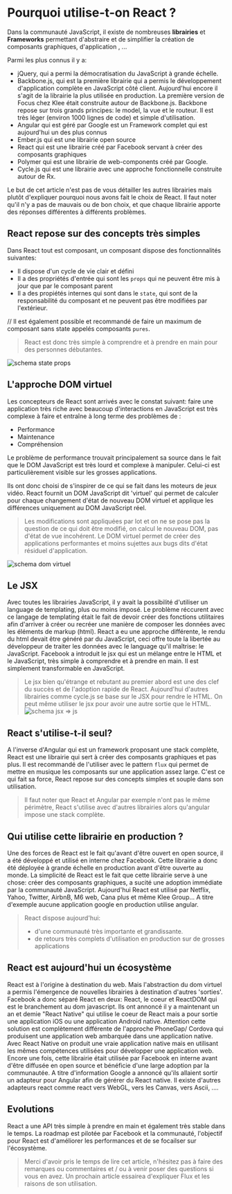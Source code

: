 # Pourquoi utilise-t-on React ?

Dans la communauté JavaScript, il existe de nombreuses **librairies** et **Frameworks** permettant d'abstraire et de simplifier la création de composants graphiques, d'application , ...

Parmi les plus connus il y a:

- jQuery, qui a permi la démocratisation du JavaScript à grande échelle.
- Backbone.js, qui est la première librairie qui a permis le développement d'application complète en JavaScript côté client. Aujourd'hui encore il s'agit de la librairie la plus utilisée en production. La première version de Focus chez Klee était construite autour de Backbone.js. Backbone repose sur trois grands principes: le model, la vue et le routeur. Il est très léger (environ 1000 lignes de code) et simple d'utilisation.
- Angular qui est géré par Google est un Framework complet qui est aujourd'hui un des plus connus
- Ember.js qui est une librairie open source
- React qui est une librairie créé par Facebook servant à créer des composants graphiques
- Polymer qui est une  librairie de web-components créé par Google.
- Cycle.js qui est une librairie avec une approche fonctionnelle construite autour de Rx.

Le but de cet article n'est pas de vous détailler les autres librairies mais plutôt d'expliquer pourquoi nous avons fait le choix de React.
Il faut noter qu'il n'y a pas de mauvais ou de bon choix, et que chaque librairie apporte des réponses différentes à différents problèmes.


## React repose sur des concepts très simples

Dans React tout est composant, un composant dispose des fonctionnalités suivantes:
- Il dispose d'un cycle de vie clair et défini
- Il a des propriétés d'entrée qui sont les `props` qui ne peuvent être mis à jour que par le composant parent
- Il a des propiétés internes qui sont dans le `state`, qui sont de la responsabilité du composant et ne peuvent pas être modifiées par l'extérieur.

// Il est également possible et recommandé de faire un maximum de composant sans state appelés composants `pures`.

> React est donc très simple à comprendre et à prendre en main pour des personnes débutantes.

![schema state props]()

## L'approche DOM virtuel


Les concepteurs de React sont arrivés avec le constat suivant: faire une application très riche avec beaucoup d'interactions en JavaScript est très complexe à faire et entraîne à long terme des problèmes de :

- Performance
- Maintenance
- Compréhension

Le problème de performance trouvait principalement sa source dans le fait que le DOM JavaScript est très lourd et complexe à manipuler.
Celui-ci est particulièrement visible sur les grosses applications.

Ils ont donc choisi de s'inspirer de ce qui se fait dans les moteurs de jeux vidéo. React fournit un DOM JavaScript dit 'virtuel' qui permet de calculer pour chaque changement d'état de nouveau DOM virtuel et applique les différences uniquement au DOM JavaScript réel.

> Les modifications sont appliquées par lot et on ne se pose pas la question de ce qui doit être modifié, on calcul le nouveau DOM, pas d'état de vue incohérent.
> Le DOM virtuel permet de créer des applications performantes et moins sujettes aux bugs dits d'état résiduel d'application.

![schema dom virtuel]()

## Le JSX

Avec toutes les librairies JavaScript, il y avait la possibilité d'utiliser un language de templating, plus ou moins imposé.
Le problème réccurent avec ce langage de templating était le fait de devoir créer des fonctions utilitaires afin d'arriver à créer ou recréer une manière de composer les données avec les éléments de markup (html).
React a eu une approche différente, le rendu du html devait être généré par du JavaScript, ceci offre toute la libertée au développeur de traiter les données avec le language qu'il maîtrise: le JavaScript.
Facebook a introduit le jsx qui est un mélange entre le HTML et le JavaScript, très simple à comprendre et à prendre en main. Il est simplement transformable en JavaScript.

> Le jsx bien qu'étrange et rebutant au premier abord est une des clef du succès et de l'adoption rapide de React.
> Aujourd'hui d'autres librairies comme cycle.js se base sur le JSX pour rendre le HTML.
> On peut même utiliser le jsx pour avoir une autre sortie que le HTML.
![schema jsx => js]()

## React s'utilise-t-il seul?

A l'inverse d'Angular qui est un framework proposant une stack complète, React est une librairie qui sert à créer des composants graphiques et pas plus. Il est recommandé de l'utiliser avec le pattern `flux` qui permet de mettre en musique les composants sur une application assez large.
C'est ce qui fait sa force, React repose sur des concepts simples et souple dans son utilisation.
> Il faut noter que React et Angular par exemple n'ont pas le même périmètre, React s'utilise avec d'autres librairies alors qu'angular impose une stack complète.

## Qui utilise cette librairie en production ?

Une des forces de React est le fait qu'avant d'être ouvert en open source, il a été développé et utilisé en interne chez Facebook. Cette librairie a donc été déployée à grande échelle en production avant d'être ouverte au monde.
La simplicité de React est le fait que cette librairie serve à une chose: créer des composants graphiques, a sucité une adoption immédiate par la communauté JavaScript.
Aujourd'hui React est utilisé par Netflix, Yahoo, Twitter, AirbnB, M6 web, Cana plus et même Klee Group...
A titre d'exemple aucune application google en production utilise angular.

> React dispose aujourd'hui:
> - d'une communauté très importante et grandissante. 
> - de retours très complets d'utilisation en production sur de grosses applications

## React est aujourd'hui un écosystème

React est à l'origine à destination du web. Mais l'abstraction du dom virtuel a permis l'émergence de nouvelles librairies à destination d'autres 'sorties'.
Facebook a donc séparé React en deux: React, le coeur et ReactDOM qui est le branchement au dom javascript.
Ils ont annoncé il y a maintenant un an et demie "React Native" qui utilise le coeur de React mais a pour sortie une application iOS ou une application Android native.
Attention cette solution est complètement différente de l'approche PhoneGap/ Cordova qui produisent une application web ambarquée dans une application native. Avec React Native on produit une vraie application native mais en utilisant les mêmes compétences utilisées pour développer une application web.
Encore une fois, cette librairie était utilisée par Facebook en interne avant d'être diffusée en open source et bénéficie d'une large adoption par la communautée. A titre d'information Google a annoncé qu'ils allaient sortir un adapteur pour Angular afin de gérérer du React native.
Il existe d'autres adapteurs react comme react vers WebGL, vers les Canvas, vers Ascii, ....

## Evolutions

React a une API très simple à prendre en main et également très stable dans le temps.
La roadmap est pilotée par Facebook et la communauté, l'objectif pour React est d'améliorer les performances et de se focailser sur l'écosystème.

> Merci d'avoir pris le temps de lire cet article, n'hésitez pas à faire des remarques ou commentaires et / ou à venir poser des questions si vous en avez.
> Un prochain article essairea d'expliquer Flux et les raisons de son utilisation.

